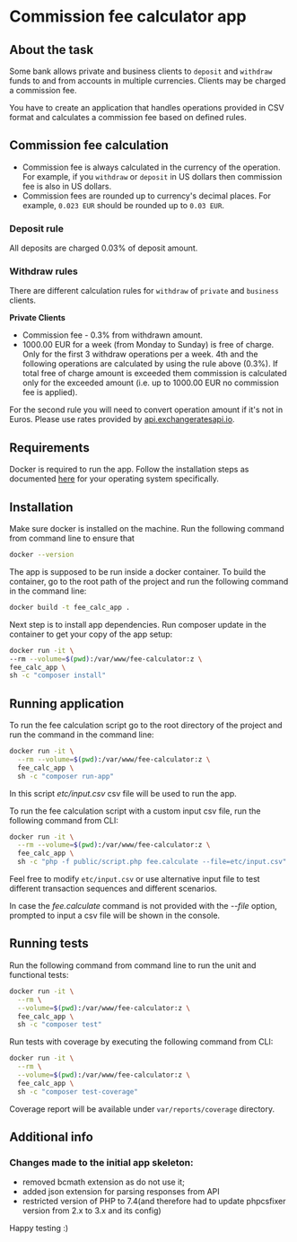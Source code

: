 # Commission fee calculator app

## About the task

Some bank allows private and business clients to `deposit` and `withdraw` funds to and from accounts in multiple currencies. Clients may be charged a commission fee.

You have to create an application that handles operations provided in CSV format and calculates a commission fee based on defined rules.

## Commission fee calculation
- Commission fee is always calculated in the currency of the operation. For example, if you `withdraw` or `deposit` in US dollars then commission fee is also in US dollars.
- Commission fees are rounded up to currency's decimal places. For example, `0.023 EUR` should be rounded up to `0.03 EUR`.

### Deposit rule
All deposits are charged 0.03% of deposit amount.

### Withdraw rules
There are different calculation rules for `withdraw` of `private` and `business` clients.

**Private Clients**
- Commission fee - 0.3% from withdrawn amount.
- 1000.00 EUR for a week (from Monday to Sunday) is free of charge. Only for the first 3 withdraw operations per a week. 4th and the following operations are calculated by using the rule above (0.3%). If total free of charge amount is exceeded them commission is calculated only for the exceeded amount (i.e. up to 1000.00 EUR no commission fee is applied).

For the second rule you will need to convert operation amount if it's not in Euros. Please use rates provided by [api.exchangeratesapi.io](https://api.exchangeratesapi.io/latest).


## Requirements

Docker is required to run the app. Follow the installation steps
as documented [here](https://docs.docker.com/engine/install/centos/) 
for your operating system specifically.

## Installation

Make sure docker is installed on the machine. Run the following command from command line to ensure that
```bash
docker --version
```
The app is supposed to be run inside a docker container.
To build the container, go to the root path of the project and 
run the following command in the command line:
```bash
docker build -t fee_calc_app .
```

Next step is to install app dependencies. Run composer update in the container to get your copy of the app setup:
```bash
docker run -it \
--rm --volume=$(pwd):/var/www/fee-calculator:z \
fee_calc_app \
sh -c "composer install"
```

## Running application

To run the fee calculation script go to the root directory of the project 
and run the command in the command line:

```bash
docker run -it \
  --rm --volume=$(pwd):/var/www/fee-calculator:z \
  fee_calc_app \
  sh -c "composer run-app"
```
In this script *etc/input.csv* csv file will be used to run the app.


To run the fee calculation script with a custom input csv file, run the following command from CLI:
```bash
docker run -it \
  --rm --volume=$(pwd):/var/www/fee-calculator:z \
  fee_calc_app \
  sh -c "php -f public/script.php fee.calculate --file=etc/input.csv"
```

Feel free to modify `etc/input.csv` or use alternative input file to test different transaction sequences 
and different scenarios.

In case the *fee.calculate* command is not provided with the *--file* option, prompted to input a csv file 
will be shown in the console.

## Running tests

Run the following command from command line to run the unit and functional tests:
```bash
docker run -it \
  --rm \
  --volume=$(pwd):/var/www/fee-calculator:z \
  fee_calc_app \
  sh -c "composer test"
```

Run tests with coverage by executing the following command from CLI:
```bash
docker run -it \
  --rm \
  --volume=$(pwd):/var/www/fee-calculator:z \
  fee_calc_app \
  sh -c "composer test-coverage"
```
Coverage report will be available under `var/reports/coverage` directory.

## Additional info

### Changes made to the initial app skeleton:
 - removed bcmath  extension as do not use it;
 - added json extension for parsing responses from API
 - restricted version of PHP to 7.4(and therefore had to update phpcsfixer version from 2.x to 3.x and its config)

Happy testing :)
